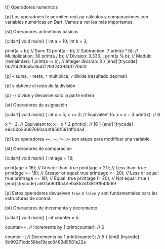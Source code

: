 [t] Operadores numéricos

[p]
Los operadores te permiten realizar cálculos y comparaciones con variables numéricas en Dart. Vamos a ver los más importantes.

[st] Operadores aritméticos básicos

[c:dart]
void main() {
  int a = 10;
  int b = 3;
  
  print(a + b);  // Sum: 13
  print(a - b);  // Subtraction: 7
  print(a * b);  // Multiplication: 30
  print(a / b);  // Division: 3.333...
  print(a % b);  // Modulo (remainder): 1
  print(a ~/ b); // Integer division: 3
}
[end]
[trycode] 0b724266b8c3b41729324393b1770bf3

[p]
`+` suma, `-` resta, `*` multiplica, `/` divide (resultado decimal)

[p]
`%` obtiene el resto de la división

[p]
`~/` divide y devuelve solo la parte entera

[st] Operadores de asignación

[c:dart]
void main() {
  int x = 5;
  x += 3;  // Equivalent to: x = x + 3
  print(x); // 8
  
  x *= 2;  // Equivalent to: x = x * 2
  print(x); // 16
}
[end]
[trycode] e6c00b23687660a44f959f591dff34a4

[p]
Los operadores `+=`, `-=`, `*=`, `/=` son atajos para modificar una variable.

[st] Operadores de comparación

[c:dart]
void main() {
  int age = 18;
  
  print(age > 16);   // Greater than: true
  print(age < 21);   // Less than: true
  print(age >= 18);  // Greater or equal: true
  print(age <= 20);  // Less or equal: true
  print(age == 18);  // Equal: true
  print(age != 20);  // Not equal: true
}
[end]
[trycode] a501a06d10cb1e0a852d138191943569

[p]
Estos operadores devuelven `true` o `false` y son fundamentales para las estructuras de control.

[st] Operadores de incremento y decremento

[c:dart]
void main() {
  int counter = 5;
  
  counter++;  // Increments by 1
  print(counter); // 6
  
  counter--;  // Decrements by 1
  print(counter); // 5
}
[end]
[trycode] 9d90271cdc58be19cac8482d9581e22a





